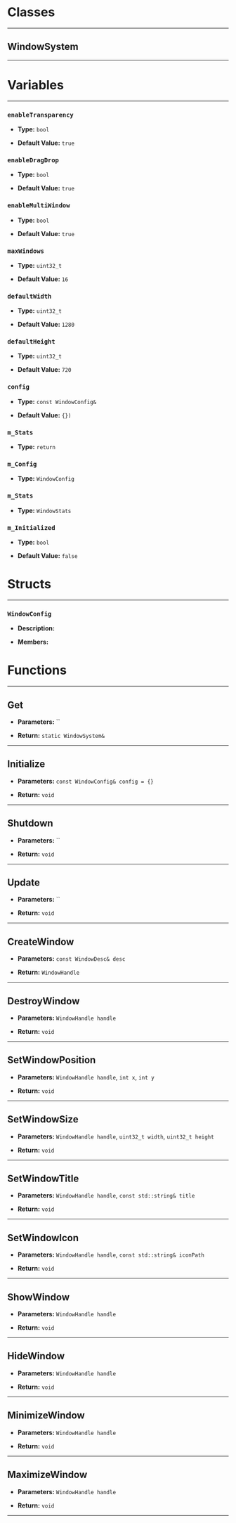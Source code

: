 # Classes
---

## WindowSystem
---




# Variables
---

### `enableTransparency`

- **Type:** `bool`

- **Default Value:** `true`



### `enableDragDrop`

- **Type:** `bool`

- **Default Value:** `true`



### `enableMultiWindow`

- **Type:** `bool`

- **Default Value:** `true`



### `maxWindows`

- **Type:** `uint32_t`

- **Default Value:** `16`



### `defaultWidth`

- **Type:** `uint32_t`

- **Default Value:** `1280`



### `defaultHeight`

- **Type:** `uint32_t`

- **Default Value:** `720`



### `config`

- **Type:** `const WindowConfig&`

- **Default Value:** `{})`



### `m_Stats`

- **Type:** `return`



### `m_Config`

- **Type:** `WindowConfig`



### `m_Stats`

- **Type:** `WindowStats`



### `m_Initialized`

- **Type:** `bool`

- **Default Value:** `false`




# Structs
---

### `WindowConfig`

- **Description:** 

- **Members:**




# Functions
---

## Get



- **Parameters:** ``

- **Return:** `static WindowSystem&`

---

## Initialize



- **Parameters:** `const WindowConfig& config = {}`

- **Return:** `void`

---

## Shutdown



- **Parameters:** ``

- **Return:** `void`

---

## Update



- **Parameters:** ``

- **Return:** `void`

---

## CreateWindow



- **Parameters:** `const WindowDesc& desc`

- **Return:** `WindowHandle`

---

## DestroyWindow



- **Parameters:** `WindowHandle handle`

- **Return:** `void`

---

## SetWindowPosition



- **Parameters:** `WindowHandle handle`, `int x`, `int y`

- **Return:** `void`

---

## SetWindowSize



- **Parameters:** `WindowHandle handle`, `uint32_t width`, `uint32_t height`

- **Return:** `void`

---

## SetWindowTitle



- **Parameters:** `WindowHandle handle`, `const std::string& title`

- **Return:** `void`

---

## SetWindowIcon



- **Parameters:** `WindowHandle handle`, `const std::string& iconPath`

- **Return:** `void`

---

## ShowWindow



- **Parameters:** `WindowHandle handle`

- **Return:** `void`

---

## HideWindow



- **Parameters:** `WindowHandle handle`

- **Return:** `void`

---

## MinimizeWindow



- **Parameters:** `WindowHandle handle`

- **Return:** `void`

---

## MaximizeWindow



- **Parameters:** `WindowHandle handle`

- **Return:** `void`

---
